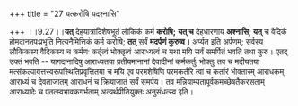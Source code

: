 +++
title = "27 यत्करोषि यदश्नासि"

+++
।।9.27।।**यत्** देहयात्रादिशेषभूतं लौकिकं कर्म **करोषि;** **यत् च**
देहधारणाय **अश्नासि; यत्** च वैदिकं होमदानतपःप्रभृति नित्यनैमित्तिकं
कर्म करोषि; **तत्** सर्वं **मदर्पणं कुरुष्व।** अर्प्यत इति अर्पणम्;
सर्वस्य लौकिकस्य वैदिकस्य च कर्मणः कर्तृत्वं भोक्तृत्वं आराध्यत्वं च यथा
मयि सर्वं समर्पितं भवति तथा कुरु। एतद् उक्तं भवति -- यागदानादिषु
आराध्यतया प्रतीयमानानां देवादीनां कर्मकर्तुः भोक्तुः तव च मदीयतया
मत्संकल्पायत्तस्वरूपस्थितिप्रवृत्तितया च मयि एव परमशेषिणि परमकर्तरि
त्वां च कर्तारं भोक्तारम् आराधकम् आराध्यं च देवताजातम् आराधनं च
क्रियाजातं सर्वं समर्पय। तव मन्नियाम्यतापूर्वकमच्छेषतैकरसताम् आराध्यादेः
च एतत्स्वभावकगर्भताम् अत्यर्थप्रीतियुक्तः अनुसंधत्स्व इति।
